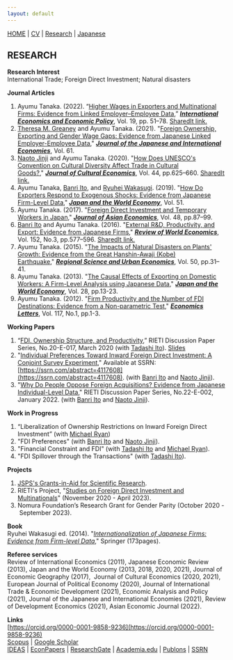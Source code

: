 ```yaml
---
layout: default
---
```


[HOME](/index.md) | [CV](/cv.md) | [Research](/research.md) | [Japanese](/japanese.md) 

[](#)

RESEARCH
--------

  
**Research Interest**  
International Trade; Foreign Direct Investment; Natural disasters  

**Journal Articles**
1.  Ayumu Tanaka. (2022). “[Higher Wages in Exporters and Multinational Firms: Evidence from Linked Employer–Employee Data](https://doi.org/10.1007/s10368-021-00517-2),” **_[International Economics and Economic Policy](https://www.springer.com/journal/10368)_**, Vol. 19, pp. 51–78. [SharedIt link.](https://rdcu.be/cwL22)
2.  [Theresa M. Greaney](https://sites.google.com/site/greaneyecon/home) and Ayumu Tanaka. (2021). "[Foreign Ownership, Exporting and Gender Wage Gaps: Evidence from Japanese Linked Employer-Employee Data](https://doi.org/10.1016/j.jjie.2021.101151)," **_[Journal of the Japanese and International Economies](https://www.journals.elsevier.com/journal-of-the-japanese-and-international-economies)_**, Vol. 61.
3.  [Naoto Jinji](http://www.econ.kyoto-u.ac.jp/~jinji/index_e.html) and Ayumu Tanaka. (2020). "[How Does UNESCO's Convention on Cultural Diversity Affect Trade in Cultural Goods?](https://doi.org/10.1007/s10824-020-09380-6)," **_[Journal of Cultural Economics](https://link.springer.com/journal/10824)_**, Vol. 44, pp.625–660. [SharedIt link.](https://rdcu.be/cw4lh)
4.  Ayumu Tanaka, [Banri Ito](https://sites.google.com/site/banriito/home/english), and [Ryuhei Wakasugi](https://scholar.google.co.jp/citations?user=j1e9qFUAAAAJ). (2019). "[How Do Exporters Respond to Exogenous Shocks: Evidence from Japanese Firm-Level Data](https://doi.org/10.1016/j.japwor.2019.100962)," **_[Japan and the World Economy](https://www.sciencedirect.com/journal/japan-and-the-world-economy)_**, Vol. 51.
5.  Ayumu Tanaka. (2017). "[Foreign Direct Investment and Temporary Workers in Japan](https://doi.org/10.1016/j.asieco.2016.10.004)," **_[Journal of Asian Economics](https://www.journals.elsevier.com/journal-of-asian-economics)_**, Vol. 48, pp.87–99.
6.  [Banri Ito](https://sites.google.com/site/banriito/home/english) and Ayumu Tanaka. (2016). "[External R&D, Productivity, and Export: Evidence from Japanese Firms](https://dx.doi.org/10.1007/s10290-015-0240-y)," **_[Review of World Economics](https://link.springer.com/journal/10290)_**, Vol. 152, No.3, pp.577–596. [SharedIt link.](https://rdcu.be/cw4lp)
7.  Ayumu Tanaka. (2015). "[The Impacts of Natural Disasters on Plants' Growth: Evidence from the Great Hanshin-Awaji (Kobe) Earthquake](https://dx.doi.org/10.1016/j.regsciurbeco.2014.11.002)," **_[Regional Science and Urban Economics](http://www.journals.elsevier.com/regional-science-and-urban-economics/)_**, Vol. 50, pp.31–41. 
8.  Ayumu Tanaka. (2013). "[The Causal Effects of Exporting on Domestic Workers: A Firm-Level Analysis using Japanese Data](https://dx.doi.org/10.1016/j.japwor.2013.06.003)," **_[Japan and the World Economy](http://www.journals.elsevier.com/japan-and-the-world-economy/)_**, Vol. 28, pp.13-23.
9.  Ayumu Tanaka. (2012). "[Firm Productivity and the Number of FDI Destinations: Evidence from a Non-parametric Test](https://dx.doi.org/10.1016/j.econlet.2012.04.079)," **_[Economics Letters](http://www.journals.elsevier.com/economics-letters/)_**, Vol. 117, No.1, pp.1-3. 

  
**Working Papers**
1.  “[FDI, Ownership Structure, and Productivity](https://www.rieti.go.jp/jp/publications/dp/20e017.pdf),” RIETI Discussion Paper Series, No.20-E-017, March 2020 (with [Tadashi Ito](https://www.univ.gakushuin.ac.jp/iss/en/program/faculty/t011.html)). [Slides](fdi-ito-tanaka2020.pdf) 
2.  "[Individual Preferences Toward Inward Foreign Direct Investment: A Conjoint Survey Experiment](https://dx.doi.org/10.2139/ssrn.4117608)," Available at SSRN: [https://ssrn.com/abstract=4117608](https://ssrn.com/abstract=4117608). (with [Banri Ito](https://sites.google.com/site/banriito/home/english) and [Naoto Jinji](http://www.econ.kyoto-u.ac.jp/~jinji/index_e.html)).
3. "[Why Do People Oppose Foreign Acquisitions? Evidence from Japanese Individual-Level Data](https://www.rieti.go.jp/en/publications/summary/22010005.html)," RIETI Discussion Paper Series, No.22-E-002, January 2022. (with [Banri Ito](https://sites.google.com/site/banriito/home/english) and [Naoto Jinji](http://www.econ.kyoto-u.ac.jp/~jinji/index_e.html)).

  
**Work in Progress**
1.  “Liberalization of Ownership Restrictions on Inward Foreign Direct Investment” (with [Michael Ryan](https://sites.google.com/site/mryanwmu/))
2.  "FDI Preferences" (with [Banri Ito](https://sites.google.com/site/banriito/home/english) and [Naoto Jinji](http://www.econ.kyoto-u.ac.jp/~jinji/index_e.html)).
3.  "Financial Constraint and FDI" (with [Tadashi Ito](https://www.univ.gakushuin.ac.jp/iss/en/program/faculty/t011.html) and [Michael Ryan](https://sites.google.com/site/mryanwmu/)).
4.  "FDI Spillover through the Transactions" (with [Tadashi Ito](https://www.univ.gakushuin.ac.jp/iss/en/program/faculty/t011.html)).

  
**Projects**
1.  [JSPS's Grants-in-Aid for Scientific Research](https://nrid.nii.ac.jp/en/nrid/1000020583967/).
2.  RIETI's Project, "[Studies on Foreign Direct Investment and Multinationals](https://www.rieti.go.jp/en/projects/program_2020/pg-02/007.html)" (November 2020 - April 2023).
3.  Nomura Foundation’s Research Grant for Gender Parity (October 2020 - September 2023).

  
**Book**  
Ryuhei Wakasugi ed. (2014). "_[Internationalization of Japanese Firms: Evidence from Firm-level Data](https://dx.doi.org/10.1007/978-4-431-54532-3)_," Springer (173pages).  
  
**Referee services**  
Review of International Economics (2011), Japanese Economic Review (2013), Japan and the World Economy (2013, 2018, 2020, 2021), Journal of Economic Geography (2017),  Journal of Cultural Economics (2020, 2021), European Journal of Political Economy (2020), Journal of International Trade & Economic Development (2021), Economic Analysis and Policy (2021), Journal of the Japanese and International Economies (2021), Review of Development Economics (2021), Asian Economic Journal (2022).   
  
**Links**  
[https://orcid.org/0000-0001-9858-9236](https://orcid.org/0000-0001-9858-9236)  
[Scopus](https://www.scopus.com/authid/detail.uri?authorId=55792392300) | [Google Scholar](https://scholar.google.co.jp/citations?user=7o9PsBoAAAAJ&hl=en)  
[IDEAS](http://ideas.repec.org/f/pta352.html) | [EconPapers](http://econpapers.repec.org/RAS/pta352.htm) | [ResearchGate](https://www.researchgate.net/profile/Ayumu_Tanaka/) | [Academia.edu](https://publons.com/researcher/4668250/ayumu-tanaka/) | [Publons](https://publons.com/researcher/4668250/ayumu-tanaka/) | [SSRN](https://papers.ssrn.com/sol3/cf_dev/AbsByAuth.cfm?per_id=4610439)

